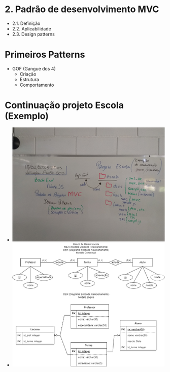 # 2. Padrão de desenvolvimento MVC
- 2.1. Definição
- 2.2. Aplicabilidade
- 2.3. Design patterns
# Primeiros Patterns
- GOF (Gangue dos 4)
	- Criação
	- Estrutura
	- Comportamento
# Continuação projeto Escola (Exemplo)
- <img src="lousa.jpg">
- <img src="der_escola.png">